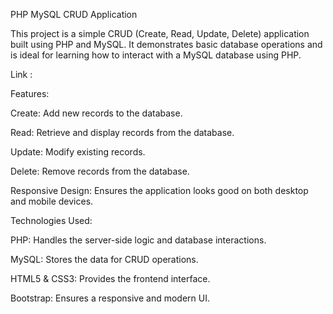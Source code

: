 PHP MySQL CRUD Application

This project is a simple CRUD (Create, Read, Update, Delete) application built using PHP and MySQL. It demonstrates basic database operations and is ideal for learning how to interact with a MySQL database using PHP.

Link :

Features:

Create: Add new records to the database.

Read: Retrieve and display records from the database.

Update: Modify existing records.

Delete: Remove records from the database.

Responsive Design: Ensures the application looks good on both desktop and mobile devices.


Technologies Used:

PHP: Handles the server-side logic and database interactions.

MySQL: Stores the data for CRUD operations.

HTML5 & CSS3: Provides the frontend interface.

Bootstrap: Ensures a responsive and modern UI.
